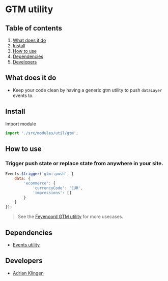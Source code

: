 
# GTM utility

## Table of contents
1. [What does it do](#markdown-header-what-does-it-do)
2. [Install](#markdown-header-install)
3. [How to use](#markdown-header-how-to-use)
4. [Dependencies](#markdown-header-dependencies)
5. [Developers](#markdown-header-developers)


## What does it do
* Keep your code clean by having a generic gtm utility to push `dataLayer` events to.

## Install
Import module
```javascript
import './src/modules/util/gtm';
```

## How to use
### Trigger push state or replace state from anywhere in your site.
```javascript
Events.$trigger('gtm::push', {
    data: { 
        'ecommerce': {
            'currencyCode': 'EUR',
            'impressions': []
        }
    }
});
```
> See the [Feyenoord GTM utility](https://bitbucket.org/tamtam-nl/feyenoord-webshop/src/develop/frontend/source/javascript/src/modules/util/gtm/?at=develop) for more usecases.

## Dependencies
* [Events utility](/utilities/events/)

## Developers
* [Adrian Klingen](mailto:adrian@tamtam.nl)
